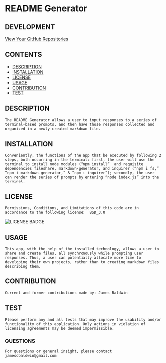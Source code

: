 
# README Generator

## DEVELOPMENT
[View Your GitHub Repositories](https://github.com/jamescbaldwin?tab=repositories)

## CONTENTS

* [DESCRIPTION](#DESCRIPTION)
* [INSTALLATION](#INSTALLATION)
* [LICENSE](#LICENSE)
* [USAGE](#USAGE)
* [CONTRIBUTION](#CONTRIBUTION)
* [TEST](#TEST)


## DESCRIPTION
    The README Generator allows a user to input responses to a series of terminal-based prompts, and then have those responses collected and organized in a newly created markdown file.


## INSTALLATION
    Conveniently, the functions of the app that be executed by following 2 steps, both occurring in the terminal: first, the user will use the terminal to install node modules (“npm install”  and requisite dependencies fileshare, markdown-generator, and inquirer (“npm i fs,” “npm i markdown-generator,” & “npm i inquirer”); secondly, the user can render the series of prompts by entering “node index.js” into the terminal. 


## LICENSE
    Permissions, Conditions, and Limitations of this code are in accordance to the following license:  BSD_3.0
![LICENSE BADGE](https://img.shields.io/badge/license-BSD_3.0-blue.svg)


## USAGE
    This app, with the help of the installed technology, allows a user to share and create files, all synchronously while prompting user responses. Thus, a user can potentially allocate more time to developing their own projects, rather than to creating markdown files describing them.


## CONTRIBUTION
    Current and former contributions made by: James Baldwin


## TEST
    Please perform any and all tests that may improve the usability and/or functionality of this application. Only actions in violation of licensing agreements may be deemed impermissible.


### QUESTIONS
    For questions or general insight, please contact jamescbaldwin@gmail.com
  
  